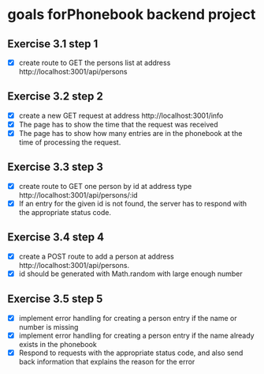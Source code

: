 # goals forPhonebook backend project

## Exercise 3.1 step 1
- [x] create route to GET the persons list at address http://localhost:3001/api/persons

## Exercise 3.2 step 2
- [x] create a new GET request at address http://localhost:3001/info
- [x] The page has to show the time that the request was received
- [x] The page has to show how many entries are in the phonebook at the time of processing the request.

## Exercise 3.3 step 3
- [x] create route to GET one person by id at address type http://localhost:3001/api/persons/:id
- [x] If an entry for the given id is not found, the server has to respond with the appropriate status code.

## Exercise 3.4 step 4
- [x] create a POST route to add a person at address http://localhost:3001/api/persons.
- [x] id should be generated with Math.random with large enough number

## Exercise 3.5 step 5
- [x] implement error handling for creating a person entry if the name or number is missing
- [x] implement error handling for creating a person entry if the name already exists in the phonebook
- [x] Respond to requests with the appropriate status code, and also send back information that explains the reason for the error